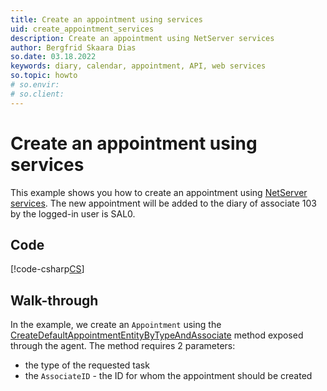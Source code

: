 ```yaml
---
title: Create an appointment using services
uid: create_appointment_services
description: Create an appointment using NetServer services
author: Bergfrid Skaara Dias
so.date: 03.18.2022
keywords: diary, calendar, appointment, API, web services
so.topic: howto
# so.envir:
# so.client:
---
```


# Create an appointment using services

This example shows you how to create an appointment using [NetServer services][1]. The new appointment will be added to the diary of associate 103 by the logged-in user is SAL0.

## Code

[!code-csharp[CS](includes/create-apt-services.cs)]

## Walk-through

In the example, we create an `Appointment` using the [CreateDefaultAppointmentEntityByTypeAndAssociate][2] method exposed through the agent. The method requires 2 parameters:

* the type of the requested task
* the `AssociateID` - the ID for whom the appointment should be created

<!-- Referenced links -->
[1]: ../../../api/web-services/index.md
[2]: ../../../api/reference/restful/agent/Appointment_Agent/v1AppointmentAgent_CreateDefaultAppointmentEntityByTypeAndAssociate.md
